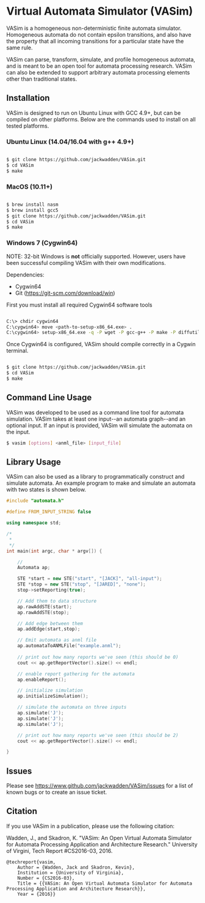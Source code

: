 # Virtual Automata Simulator (VASim)

VASim is a homogeneous non-deterministic finite automata simulator. Homogeneous automata do not contain epsilon transitions, and also have the property that all incoming transitions for a particular state have the same rule.

VASim can parse, transform, simulate, and profile homogeneous automata, and is meant to be an open tool for automata processing research. VASim can also be extended to support arbitrary automata processing elements other than traditional states.

## Installation

VASim is designed to run on Ubuntu Linux with GCC 4.9+, but can be compiled on other platforms. Below are the commands used to install on all tested platforms.

### Ubuntu Linux (14.04/16.04 with g++ 4.9+)
```bash

$ git clone https://github.com/jackwadden/VASim.git
$ cd VASim
$ make

```

### MacOS (10.11+)
```bash

$ brew install nasm
$ brew install gcc5
$ git clone https://github.com/jackwadden/VASim.git
$ cd VASim
$ make

```

### Windows 7 (Cygwin64)
NOTE: 32-bit Windows is **not** officially supported. However, users have been successful compiling VASim with their own modifications.

Dependencies:
- Cygwin64
- Git (https://git-scm.com/download/win)

First you must install all required Cygwin64 software tools
```bash

C:\> chdir cygwin64
C:\cygwin64> move <path-to-setup-x86_64.exe> .
C:\cygwin64> setup-x86_64.exe -q -P wget -P gcc-g++ -P make -P diffutils -P libmpfr-devel -P libgmp-devel -P libmpc-devel -P nasm

```
Once Cygwin64 is configured, VASim should compile correctly in a Cygwin terminal.

```bash

$ git clone https://github.com/jackwadden/VASim.git
$ cd VASim
$ make


```

## Command Line Usage

VASim was developed to be used as a command line tool for automata simulation. VASim takes at least one input--an automata graph--and an optional input. If an input is provided, VASim will simulate the automata on the input.

```bash
$ vasim [options] <anml_file> [input_file]
```

## Library Usage

VASim can also be used as a library to programmatically construct and simulate automata. An example program to make and simulate an automata with two states is shown below.

```c++
#include "automata.h"

#define FROM_INPUT_STRING false

using namespace std;

/*
 *
 */
int main(int argc, char * argv[]) {

    //
    Automata ap;

    STE *start = new STE("start", "[JACK]", "all-input");
    STE *stop = new STE("stop", "[JARED]", "none");
    stop->setReporting(true);

    // Add them to data structure
    ap.rawAddSTE(start);
    ap.rawAddSTE(stop);

    // Add edge between them
    ap.addEdge(start,stop);

    // Emit automata as anml file
    ap.automataToANMLFile("example.anml");
        
    // print out how many reports we've seen (this should be 0)
    cout << ap.getReportVector().size() << endl;

    // enable report gathering for the automata
    ap.enableReport();

    // initialize simulation
    ap.initializeSimulation();

    // simulate the automata on three inputs
    ap.simulate('J');
    ap.simulate('J');
    ap.simulate('J');

    // print out how many reports we've seen (this should be 2)
    cout << ap.getReportVector().size() << endl;

}
```

## Issues

Please see https://www.github.com/jackwadden/VASim/issues for a list of known bugs or to create an issue ticket.

## Citation
If you use VASim in a publication, please use the following citation:

Wadden, J., and Skadron, K. "VASim: An Open Virtual Automata Simulator for Automata Processing Application and Architecture Research." University of Virgini, Tech Report #CS2016-03, 2016.

```
@techreport{vasim,
    Author = {Wadden, Jack and Skadron, Kevin},
    Institution = {University of Virginia},
    Number = {CS2016-03},
    Title = {{VASim: An Open Virtual Automata Simulator for Automata Processing Application and Architecture Research}},
    Year = {2016}}

```
